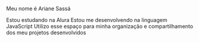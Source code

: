 Meu nome é Ariane Sassá

Estou estudando na Alura
Estou me desenvolvendo na linguagem JavaScript
Utilizo esse espaço para minha organização e compartilhamento dos meu projetos desenvolvidos
